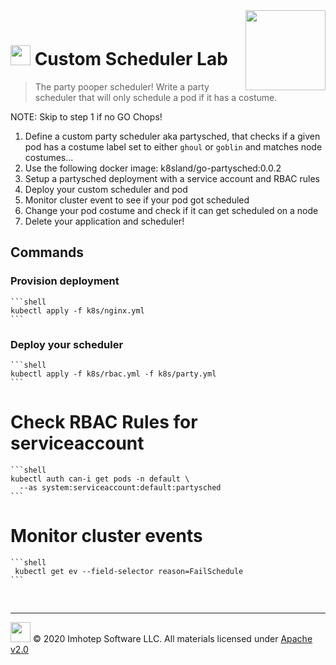 <img src="../assets/k8sland.png" align="right" width="128" height="auto"/>

<br/>

# <img src="../assets/lab.png" width="32" height="auto"/> Custom Scheduler Lab

> The party pooper scheduler! Write a party scheduler that will only schedule
> a pod if it has a costume.

NOTE: Skip to step 1 if no GO Chops!

1. Define a custom party scheduler aka partysched, that checks if a given pod
   has a costume label set to either `ghoul` or `goblin` and matches node costumes...
1. Use the following docker image: k8sland/go-partysched:0.0.2
1. Setup a partysched deployment with a service account and RBAC rules
1. Deploy your custom scheduler and pod
1. Monitor cluster event to see if your pod got scheduled
1. Change your pod costume and check if it can get scheduled on a node
1. Delete your application and scheduler!

## Commands

### Provision deployment

    ```shell
    kubectl apply -f k8s/nginx.yml
    ```

### Deploy your scheduler

    ```shell
    kubectl apply -f k8s/rbac.yml -f k8s/party.yml
    ```

# Check RBAC Rules for serviceaccount

    ```shell
    kubectl auth can-i get pods -n default \
      --as system:serviceaccount:default:partysched
    ```

# Monitor cluster events

    ```shell
     kubectl get ev --field-selector reason=FailSchedule
    ```

<br/>

---
<img src="../assets/imhotep_logo.png" width="32" height="auto"/> © 2020 Imhotep Software LLC.
All materials licensed under [Apache v2.0](http://www.apache.org/licenses/LICENSE-2.0)
